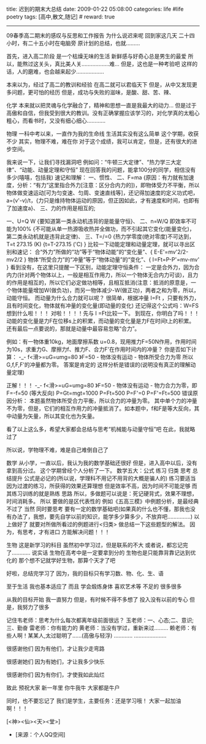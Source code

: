 title: 迟到的期末大总结 
date: 2009-01-22 05:08:00
categories: life #life poetry
tags: [高中,散文,随记]  # <!--more-->
reward: true

---

09春季高二期末的感叹与反思和工作报告
为什么说迟来呢
回到家这几天
二十四小时，有二十五小时在电脑旁
原计划的总结，也就………

<!--more-->

首先，进入高二阶段
是一个枯燥无味的生活
新鲜感与好奇心总是男生的最爱
所以，能熬过这关头，真比美人关………………难…
但是，这也是一种考验吧
这样的话，人的磨难，也会越来起少………………


本来以为，经过了高二的教训和经验
在高二就可以君临天下
但是，从中又发现更多问题，更可怕的经历
但是，成功与失败的滋味，是酸、甜、苦、辣、

化学
本来就以把灵魂与化学融合了，精神和思想一直是我最大的动力…
但是过于高傲和自信，但我受到很大的教训。没有正确掌握应该学习的，对化学真的太粗心粗心，而看书时，又没有细心细心…………

物理
一科中考以来，一直作为我的生命线
生活其实没有这么简单
这个学期，收获不少
其实，物理不难，难在你
对于这个成绩，我可以肯定，但是，还有很大的进步空间。


我来说一下，让我们寻找漏洞吧
例如问：“牛顿三大定律”、“热力学三大定律”、“动能、动量定理和守恒”
现在回答我的问题，能拿100分的同学，相信没有多少(嘻嘻，包括我)
速记和理解：
一、惯性、
二、F=ma {原因：有力就有加速度，分析：“有力”这里指合外力[注意：区分合内力的])，即物体受力不平衡，所以物体做变速运动[可为匀变速、匀周、变速直线等]，还记得加速度的定义功式吧，
a=(v'-v)/t，{力只是维持物体运动的原因，但正因如此，才有速度和时间，也即有了加速度a}、
三、力的作用是相互的;

一、U=Q W {要知道第一类永动机违背的是能量守恒}、
二、n=W/Q 即效率不可能为100% {不可能从单一热源吸收热并全做功，而不引起其它变化(能量变化)，第二类永动机就是违背此定律)、
三、T=/=0 {热力学零度(绝对零度)不可达到，T=t 273.15 (K)  {t=T-273.15 ('C) }
比较一下动能定理和动量定理，就可以寻出区别和速记：
合“外力”所做的“功”等于“物体动能”的“变化量”、{ E-E'=mv'2/2-mv2/2 }
物体“所受合力”的“冲量”等于“物体动量”的“变化”、{ I=Ft=P-P'=mv-mv' }
看到没有，在这里只提醒一下区别，动能定理守恒条件：
一定是合外力，因为合内力(针对两个物体以上，一般是相互作用力，所以一个物体无合内力可谈)，且力的作用是相互的，所以它们必定做功相等，且相互抵消(注意：抵消的原意是，一个物体能量增加W(做负功)，而另一物体减少-W(做正功)，两者之和为零，所以，动能守恒。
而动量为什么合力就可以呢？
很简单，根据冲量 I=Ft ，只要有外力，且有时间变化，物体就有冲量的变化量(即动量的变化)
还记得这个公式吗：W=FS
想到什么啦！！！
对啦！！！！先与 I =Ft比较一下。
到现在，你明白了吗！！！动能的变化量是力F在位移s上的积累，而动量的变化量是力F在时间t上的积累。
还有最后一点要说的，那就是动量中最容易忽略“合力”。

例如：有一物体重10kg，地面摩擦系数 u=0.8，现用推力F=50N作用，作用时间为10s，求重力G、摩擦力f、推力F、合力F'在作用时间内的冲量？
你是否如下计算：
-_- f<滑>=uG=umg=80 》F=50
_-_ 物体没有运动
_-_ 物体所受合力为零
所以G,f,F,F'的冲量都为零。
答案是肯定的
这样分析是错误的(说明没有真正的理解动量定理)

正解！！！
-_- f<滑>=uG=umg=80 》F=50
_-_ 物体没有运动
_-_ 物力合力为零，即 F=-f=50 (等大反向)
P=Gt=mgt=1000
P=Ft=500
P=F'=0
P=F'=Ft=500
错误原因分析：
本题虽然物体所受合力平衡，所以合力的冲量为零。
其中单个力的冲量不为零，但是，它们的相互作用力的冲量抵消了。如本题中，f和F是等大反向，其中动量为矢量，所以其变化也为矢量。


看了以上这么多，希望大家都会总结与思考“机械能与动量守恒”吧
在此，我就略过了


所以说，学物理不难，难是自己难倒自己了


数学
从小学，一直以后，我认为我的数学基础还很好
但是，进入高中以后，没有拿到高分过。
这个学期曾经个人分析了一下。
数学五大：公式 练习 归类 思考 总结提升
公式是必记的(所以说，学理科不用记不用背的大概是骗人的)
练习要适当
因为过渡的练习，所获得的效果还算理想
但是效率不高，因为时间不可能足够
而其练习训练的就是熟练 思路
所以，多做题可以说是：死记硬背式，效果不理想，时间消耗多。
所以
要做的是区代表性的
例如《五高三模》中例题分析，是最经典不过了
当然
同时要思考
要有一定的数学基础吧(如果真的什么也不懂，那我也没有办法了，我想，要先自学以前的知识，能学多少算多少，不放弃吧……………)
以上做好了
就要对所做所看过的例题进行<归类>
做总结一下这些题型的解法。
因为，有思考，才有进口
方能解决问题！！！


生物
这是新学习的科目
虽然初中学习过，但是联系的不大
或者说，都忘记完了…………
说实话
生物在高考中是一定要拿到分的
生物也是只能靠背靠记达到优化的
那个想不记就学好生物，那算个天才了吧


好啦，总结完学习了
因为，我的目标只有学习数、物、化、生、语

至于生活
我也基本适应了
而且
学会煅炼身体
喜欢艺术等
不足的
很多很多

从我的目标开始
我一直努力
但是，有时候不得不多想了
投入没有以前的专心
但是，我努力了很多

记住韦老师：思考为什么每次都离年级前面很远？
玉老师：一、心态;二、意识;三、勤奋
雷老师：你有能力的
黄老师：当没有学过，重新来过………
赖老师：有些人啊！某某人,太过聪明了……(高傲与轻浮)
…………
…………………

很感谢他们
因为有他们，才让我少走弯路

很感谢她们
因为有她们，才让我多少快乐

很感谢你们
因为有你们，才使我如此灿烂



致此
预祝大家
新一年里
你牛我牛
大家都是牛户

同时，也不要忘记了
我们是学生，主要任务：还是学习哦！
大家一起加油啊！！！

[<神><仙><天><堂>]


- [来源：个人QQ空间]
